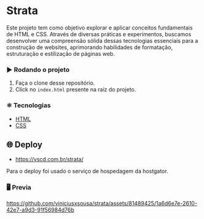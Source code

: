 # Strata

Este projeto tem como objetivo explorar e aplicar conceitos fundamentais de HTML e CSS. Através de diversas práticas e experimentos, buscamos desenvolver uma compreensão sólida dessas tecnologias essenciais para a construção de websites, aprimorando habilidades de formatação, estruturação e estilização de páginas web.

### :arrow_forward: Rodando o projeto
1. Faça o clone desse repositório.
2. Click no `index.html` presente na raíz do projeto.


### :atom_symbol: Tecnologias 
* [HTML](https://developer.mozilla.org/pt-BR/docs/Web/HTML)
* [CSS](https://developer.mozilla.org/pt-BR/docs/Web/CSS)

## :globe_with_meridians: Deploy

* https://vscd.com.br/strata/

Para o deploy foi usado o serviço de hospedagem da hostgator.

### :desktop_computer: Previa


https://github.com/viniciusxsousa/strata/assets/81489425/1a6d6e7e-2610-42e7-a9d3-91f56984d76b

